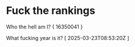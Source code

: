 # Fuck the rankings

Who the hell am I?
{ 16350041 }

What fucking year is it?
[ 2025-03-23T08:53:20Z ]
